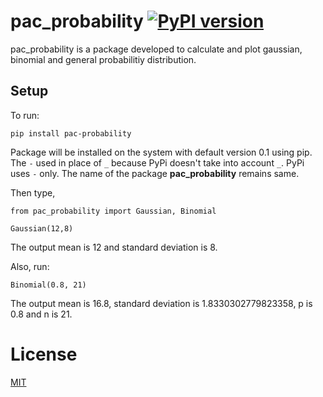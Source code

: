 # pac_probability [![PyPI version](https://badge.fury.io/py/pac-probability.svg)](https://badge.fury.io/py/pac-probability)

pac_probability is a package developed to calculate and plot gaussian, binomial and general probabilitiy distribution.

## Setup

To run:
```
pip install pac-probability
```
Package will be installed on the system with default version 0.1 using pip. The ```-``` used in place of ```_``` because PyPi doesn't take into account ```_```. PyPi uses ```-``` only. The name of the package **pac_probability** remains same.

Then type,
```
from pac_probability import Gaussian, Binomial

Gaussian(12,8)
```
The output mean is 12 and standard deviation is 8.

Also, run:
```
Binomial(0.8, 21)
```
The output mean is 16.8, standard deviation is 1.8330302779823358, p is 0.8 and n is 21.

# License
[MIT](https://github.com/dA505819/pac_probability/blob/master/LICENSE)
